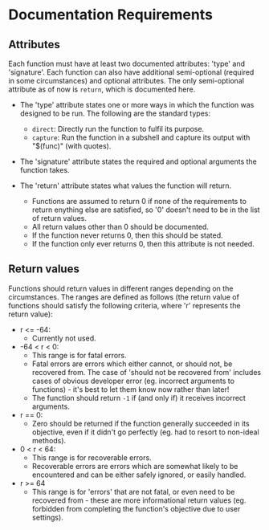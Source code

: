# Documentation Requirements

## Attributes
Each function must have at least two documented attributes: 'type' and 'signature'. Each function can also have additional semi-optional (required in some circumstances) and optional attributes. The only semi-optional attribute as of now is `return`, which is documented here.

- The 'type' attribute states one or more ways in which the function was designed to be run. The following are the standard types:
  - `direct`: Directly run the function to fulfil its purpose.
  - `capture`: Run the function in a subshell and capture its output with "$(func)" (with quotes).

- The 'signature' attribute states the required and optional arguments the function takes.

- The 'return' attribute states what values the function will return.
  - Functions are assumed to return 0 if none of the requirements to return enything else are satisfied, so '0' doesn't need to be in the list of return values.
  - All return values other than 0 should be documented.
  - If the function never returns 0, then this should be stated.
  - If the function only ever returns 0, then this attribute is not needed.

## Return values
Functions should return values in different ranges depending on the circumstances. The ranges are defined as follows (the return value of functions should satisfy the following criteria, where 'r' represents the return value):

- r <= -64:
  - Currently not used.
- -64 < r < 0:
  - This range is for fatal errors.
  - Fatal errors are errors which either cannot, or should not, be recovered from. The case of 'should not be recovered from' includes cases of obvious developer error (eg. incorrect arguments to functions) - it's best to let them know now rather than later!
  - The function should return `-1` if (and only if) it receives incorrect arguments.
- r == 0:
  - Zero should be returned if the function generally succeeded in its objective, even if it didn't go perfectly (eg. had to resort to non-ideal methods).
- 0 < r < 64:
  - This range is for recoverable errors.
  - Recoverable errors are errors which are somewhat likely to be encountered and can be either safely ignored, or easily handled.
- r >= 64
  - This range is for 'errors' that are not fatal, or even need to be recovered from - these are more informational return values (eg. forbidden from completing the function's objective due to user settings).


